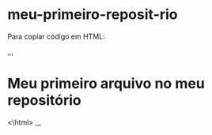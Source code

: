 # meu-primeiro-reposit-rio

Para copiar código em HTML:

,,,
<html>
        <h1> Meu primeiro arquivo no meu repositório</h1>
<\html>
,,,
